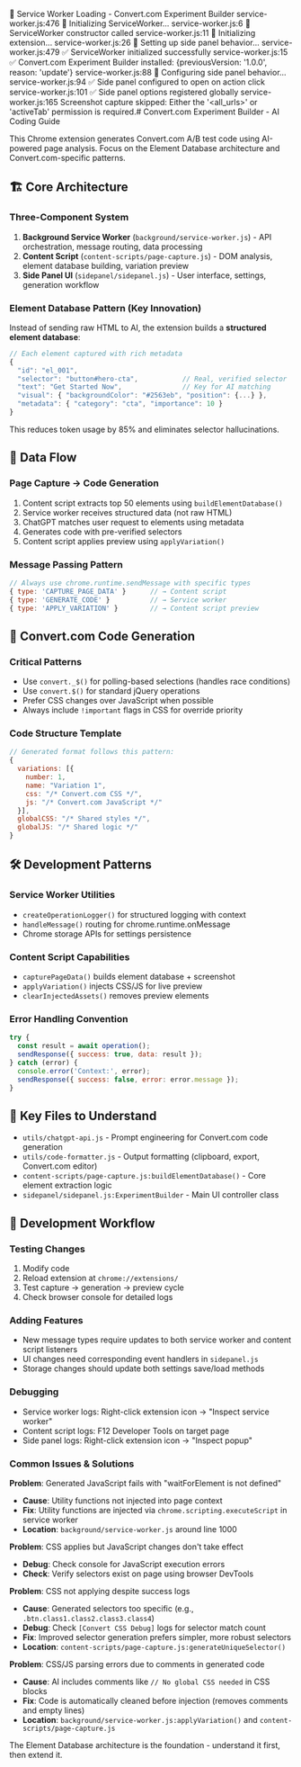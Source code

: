 🚀 Service Worker Loading - Convert.com Experiment Builder
service-worker.js:476 🚀 Initializing ServiceWorker...
service-worker.js:6 🔧 ServiceWorker constructor called
service-worker.js:11 🔄 Initializing extension...
service-worker.js:26 🔧 Setting up side panel behavior...
service-worker.js:479 ✅ ServiceWorker initialized successfully
service-worker.js:15 ✅ Convert.com Experiment Builder installed: {previousVersion: '1.0.0', reason: 'update'}
service-worker.js:88 🔧 Configuring side panel behavior...
service-worker.js:94 ✅ Side panel configured to open on action click
service-worker.js:101 ✅ Side panel options registered globally
service-worker.js:165 Screenshot capture skipped: Either the '<all_urls>' or 'activeTab' permission is required.# Convert.com Experiment Builder - AI Coding Guide

This Chrome extension generates Convert.com A/B test code using AI-powered page analysis. Focus on the Element Database architecture and Convert.com-specific patterns.

## 🏗️ Core Architecture

### Three-Component System
1. **Background Service Worker** (`background/service-worker.js`) - API orchestration, message routing, data processing
2. **Content Script** (`content-scripts/page-capture.js`) - DOM analysis, element database building, variation preview
3. **Side Panel UI** (`sidepanel/sidepanel.js`) - User interface, settings, generation workflow

### Element Database Pattern (Key Innovation)
Instead of sending raw HTML to AI, the extension builds a **structured element database**:

```javascript
// Each element captured with rich metadata
{
  "id": "el_001",
  "selector": "button#hero-cta",           // Real, verified selector
  "text": "Get Started Now",               // Key for AI matching
  "visual": { "backgroundColor": "#2563eb", "position": {...} },
  "metadata": { "category": "cta", "importance": 10 }
}
```

This reduces token usage by 85% and eliminates selector hallucinations.

## 🔄 Data Flow

### Page Capture → Code Generation
1. Content script extracts top 50 elements using `buildElementDatabase()`
2. Service worker receives structured data (not raw HTML)
3. ChatGPT matches user request to elements using metadata
4. Generates code with pre-verified selectors
5. Content script applies preview using `applyVariation()`

### Message Passing Pattern
```javascript
// Always use chrome.runtime.sendMessage with specific types
{ type: 'CAPTURE_PAGE_DATA' }      // → Content script
{ type: 'GENERATE_CODE' }          // → Service worker
{ type: 'APPLY_VARIATION' }        // → Content script preview
```

## 🎯 Convert.com Code Generation

### Critical Patterns
- Use `convert._$()` for polling-based selections (handles race conditions)
- Use `convert.$()` for standard jQuery operations
- Prefer CSS changes over JavaScript when possible
- Always include `!important` flags in CSS for override priority

### Code Structure Template
```javascript
// Generated format follows this pattern:
{
  variations: [{
    number: 1,
    name: "Variation 1", 
    css: "/* Convert.com CSS */",
    js: "/* Convert.com JavaScript */"
  }],
  globalCSS: "/* Shared styles */",
  globalJS: "/* Shared logic */"
}
```

## 🛠️ Development Patterns

### Service Worker Utilities
- `createOperationLogger()` for structured logging with context
- `handleMessage()` routing for chrome.runtime.onMessage
- Chrome storage APIs for settings persistence

### Content Script Capabilities  
- `capturePageData()` builds element database + screenshot
- `applyVariation()` injects CSS/JS for live preview
- `clearInjectedAssets()` removes preview elements

### Error Handling Convention
```javascript
try {
  const result = await operation();
  sendResponse({ success: true, data: result });
} catch (error) {
  console.error('Context:', error);
  sendResponse({ success: false, error: error.message });
}
```

## 🔧 Key Files to Understand

- `utils/chatgpt-api.js` - Prompt engineering for Convert.com code generation
- `utils/code-formatter.js` - Output formatting (clipboard, export, Convert.com editor)
- `content-scripts/page-capture.js:buildElementDatabase()` - Core element extraction logic
- `sidepanel/sidepanel.js:ExperimentBuilder` - Main UI controller class

## 🚀 Development Workflow

### Testing Changes
1. Modify code
2. Reload extension at `chrome://extensions/`
3. Test capture → generation → preview cycle
4. Check browser console for detailed logs

### Adding Features
- New message types require updates to both service worker and content script listeners
- UI changes need corresponding event handlers in `sidepanel.js`
- Storage changes should update both settings save/load methods

### Debugging
- Service worker logs: Right-click extension icon → "Inspect service worker"  
- Content script logs: F12 Developer Tools on target page
- Side panel logs: Right-click extension icon → "Inspect popup"

### Common Issues & Solutions
**Problem**: Generated JavaScript fails with "waitForElement is not defined"
- **Cause**: Utility functions not injected into page context
- **Fix**: Utility functions are injected via `chrome.scripting.executeScript` in service worker
- **Location**: `background/service-worker.js` around line 1000

**Problem**: CSS applies but JavaScript changes don't take effect
- **Debug**: Check console for JavaScript execution errors
- **Check**: Verify selectors exist on page using browser DevTools

**Problem**: CSS not applying despite success logs
- **Cause**: Generated selectors too specific (e.g., `.btn.class1.class2.class3.class4`)
- **Debug**: Check `[Convert CSS Debug]` logs for selector match count
- **Fix**: Improved selector generation prefers simpler, more robust selectors
- **Location**: `content-scripts/page-capture.js:generateUniqueSelector()`

**Problem**: CSS/JS parsing errors due to comments in generated code
- **Cause**: AI includes comments like `// No global CSS needed` in CSS blocks
- **Fix**: Code is automatically cleaned before injection (removes comments and empty lines)
- **Location**: `background/service-worker.js:applyVariation()` and `content-scripts/page-capture.js`

The Element Database architecture is the foundation - understand it first, then extend it.